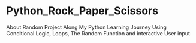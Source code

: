 # Python_Rock_Paper_Scissors
About Random Project Along My Python Learning Journey Using Conditional Logic, Loops, The Random Function and interactive User input
